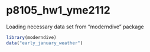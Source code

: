 p8105_hw1_yme2112
================

Loading necessary data set from “moderndive” package

``` r
library(moderndive)
data("early_january_weather")
```
